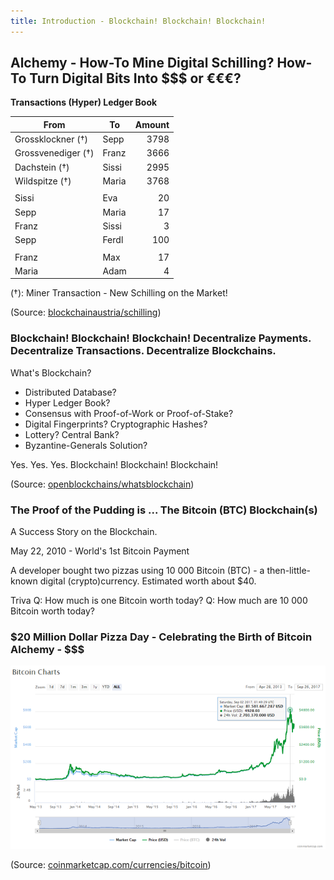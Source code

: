 ```yaml
---
title: Introduction - Blockchain! Blockchain! Blockchain!
---
```



## Alchemy - How-To Mine Digital Schilling? How-To Turn Digital Bits Into $$$ or €€€?

**Transactions (Hyper) Ledger Book**

| From                | To               | Amount  |
|---------------------|------------------|--------:|
| Grossklockner (†)   | Sepp             |    3798 |
| Grossvenediger (†)  | Franz            |    3666 |
| Dachstein (†)       | Sissi            |    2995 |
| Wildspitze (†)      | Maria            |    3768 |
|                     |                  |         |
| Sissi               | Eva              |     20  |
| Sepp                | Maria            |     17  |
| Franz               | Sissi            |      3  |
| Sepp                | Ferdl            |    100  |
|                     |                  |         |
| Franz               | Max              |     17  |
| Maria               | Adam             |      4  |

(†): Miner Transaction - New Schilling on the Market!

(Source: [blockchainaustria/schilling](https://github.com/blockchainaustria/schilling))



### Blockchain! Blockchain! Blockchain! Decentralize Payments. Decentralize Transactions. Decentralize Blockchains.

What's Blockchain?

- Distributed Database?
- Hyper Ledger Book?
- Consensus with Proof-of-Work or Proof-of-Stake?
- Digital Fingerprints? Cryptographic Hashes?
- Lottery? Central Bank?
- Byzantine-Generals Solution?

Yes. Yes. Yes. Blockchain! Blockchain! Blockchain!

(Source: [openblockchains/whatsblockchain](https://github.com/openblockchains/whatsblockchain))


### The Proof of the Pudding is ...  The Bitcoin (BTC) Blockchain(s)

A Success Story on the Blockchain.

May 22, 2010 - World's 1st Bitcoin Payment

A developer bought two pizzas using 10 000 Bitcoin (BTC) - a then-little-known digital (crypto)currency.
Estimated worth about $40.

Triva Q: How much is one Bitcoin worth today? Q: How much are 10 000 Bitcoin worth today?



### $20 Million Dollar Pizza Day - Celebrating the Birth of Bitcoin Alchemy - $$$

![](i/bitcoinmarket.png)

(Source: [coinmarketcap.com/currencies/bitcoin](https://coinmarketcap.com/currencies/bitcoin))
